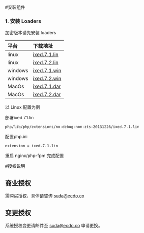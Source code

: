 #安装组件

### 1. 安装 Loaders

加密版本请先安装 loaders

| 平台   | 下载地址   | 
|:----|:----|
| linux   | [ixed.7.1.lin](https://docs.gtd.xyz/loaders/linux-x86_64/ixed.7.1.lin) | 
| linux   | [ixed.7.2.lin](https://docs.gtd.xyz/loaders/linux-x86_64/ixed.7.2.lin) | 
| windows   | [ixed.7.1.win](https://docs.gtd.xyz/loaders/windows-x86_64/ixed.7.1.win)   | 
| windows   | [ixed.7.2.win](https://docs.gtd.xyz/loaders/windows-x86_64/ixed.7.2.win)   | 
| MacOs   | [ixed.7.1.dar](https://docs.gtd.xyz/loaders/macosx/ixed.7.1.dar)  | 
| MacOs  | [ixed.7.2.dar](https://docs.gtd.xyz/loaders/macosx/ixed.7.2.dar)  | 

以 Linux 配置为例

部署ixed.7.1.lin

```
php/lib/php/extensions/no-debug-non-zts-20131226/ixed.7.1.lin
```

配置php.ini

```
extension = ixed.7.1.lin
```
重启 nginx/php-fpm 完成配置


#授权说明

## 商业授权

需购买授权，具体请咨询 suda@ecdo.co

## 变更授权

系统授权变更请邮件至 suda@ecdo.co 申请更换。



